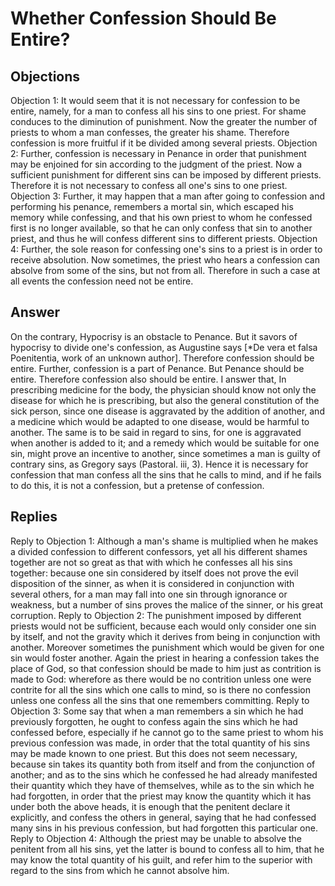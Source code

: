 # Whether Confession Should Be Entire?
## Objections
Objection 1: It would seem that it is not necessary for confession to be entire, namely, for a man to confess all his sins to one priest. For shame conduces to the diminution of punishment. Now the greater the number of priests to whom a man confesses, the greater his shame. Therefore confession is more fruitful if it be divided among several priests.
Objection 2: Further, confession is necessary in Penance in order that punishment may be enjoined for sin according to the judgment of the priest. Now a sufficient punishment for different sins can be imposed by different priests. Therefore it is not necessary to confess all one's sins to one priest.
Objection 3: Further, it may happen that a man after going to confession and performing his penance, remembers a mortal sin, which escaped his memory while confessing, and that his own priest to whom he confessed first is no longer available, so that he can only confess that sin to another priest, and thus he will confess different sins to different priests.
Objection 4: Further, the sole reason for confessing one's sins to a priest is in order to receive absolution. Now sometimes, the priest who hears a confession can absolve from some of the sins, but not from all. Therefore in such a case at all events the confession need not be entire.
## Answer
On the contrary, Hypocrisy is an obstacle to Penance. But it savors of hypocrisy to divide one's confession, as Augustine says [*De vera et falsa Poenitentia, work of an unknown author]. Therefore confession should be entire. Further, confession is a part of Penance. But Penance should be entire. Therefore confession also should be entire.
I answer that, In prescribing medicine for the body, the physician should know not only the disease for which he is prescribing, but also the general constitution of the sick person, since one disease is aggravated by the addition of another, and a medicine which would be adapted to one disease, would be harmful to another. The same is to be said in regard to sins, for one is aggravated when another is added to it; and a remedy which would be suitable for one sin, might prove an incentive to another, since sometimes a man is guilty of contrary sins, as Gregory says (Pastoral. iii, 3). Hence it is necessary for confession that man confess all the sins that he calls to mind, and if he fails to do this, it is not a confession, but a pretense of confession.
## Replies
Reply to Objection 1: Although a man's shame is multiplied when he makes a divided confession to different confessors, yet all his different shames together are not so great as that with which he confesses all his sins together: because one sin considered by itself does not prove the evil disposition of the sinner, as when it is considered in conjunction with several others, for a man may fall into one sin through ignorance or weakness, but a number of sins proves the malice of the sinner, or his great corruption.
Reply to Objection 2: The punishment imposed by different priests would not be sufficient, because each would only consider one sin by itself, and not the gravity which it derives from being in conjunction with another. Moreover sometimes the punishment which would be given for one sin would foster another. Again the priest in hearing a confession takes the place of God, so that confession should be made to him just as contrition is made to God: wherefore as there would be no contrition unless one were contrite for all the sins which one calls to mind, so is there no confession unless one confess all the sins that one remembers committing.
Reply to Objection 3: Some say that when a man remembers a sin which he had previously forgotten, he ought to confess again the sins which he had confessed before, especially if he cannot go to the same priest to whom his previous confession was made, in order that the total quantity of his sins may be made known to one priest. But this does not seem necessary, because sin takes its quantity both from itself and from the conjunction of another; and as to the sins which he confessed he had already manifested their quantity which they have of themselves, while as to the sin which he had forgotten, in order that the priest may know the quantity which it has under both the above heads, it is enough that the penitent declare it explicitly, and confess the others in general, saying that he had confessed many sins in his previous confession, but had forgotten this particular one.
Reply to Objection 4: Although the priest may be unable to absolve the penitent from all his sins, yet the latter is bound to confess all to him, that he may know the total quantity of his guilt, and refer him to the superior with regard to the sins from which he cannot absolve him.